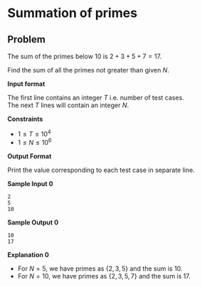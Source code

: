 # Summation of primes

## Problem

The sum of the primes below $10$ is $2 + 3 + 5 + 7 = 17$.

Find the sum of all the primes not greater than given $N$.

**Input format**

The first line contains an integer $T$ i.e. number of test cases.<br/>
The next $T$ lines will contain an integer $N$.

**Constraints**

- $1 \leq T \leq 10^4$
- $1 \leq N \leq 10^6$

**Output Format**

Print the value corresponding to each test case in separate line.

**Sample Input 0**
```
2
5
10
```

**Sample Output 0**
```
10
17
```

**Explanation 0**

- For $N = 5$, we have primes as $\{2, 3, 5\}$ and the sum is $10$.
- For $N = 10$, we have primes as $\{2, 3, 5, 7\}$ and the sum is $17$.